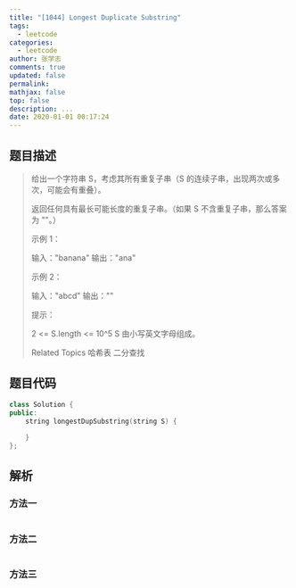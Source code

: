 ```yaml
---
title: "[1044] Longest Duplicate Substring"
tags:
  - leetcode
categories:
  - leetcode
author: 张学志
comments: true
updated: false
permalink:
mathjax: false
top: false
description: ...
date: 2020-01-01 00:17:24
---
```


## 题目描述

> 给出一个字符串 S，考虑其所有重复子串（S 的连续子串，出现两次或多次，可能会有重叠）。 
> 
> 返回任何具有最长可能长度的重复子串。（如果 S 不含重复子串，那么答案为 ""。） 
> 
> 
> 
> 示例 1： 
> 
> 输入："banana"
> 输出："ana"
> 
> 
> 示例 2： 
> 
> 输入："abcd"
> 输出：""
> 
> 
> 
> 
> 提示： 
> 
> 
> 2 <= S.length <= 10^5 
> S 由小写英文字母组成。 
> 
> Related Topics 哈希表 二分查找

## 题目代码

```cpp
class Solution {
public:
    string longestDupSubstring(string S) {
        
    }
};
```

## 解析

### 方法一

```cpp

```

### 方法二

```cpp

```

### 方法三

```cpp

```

